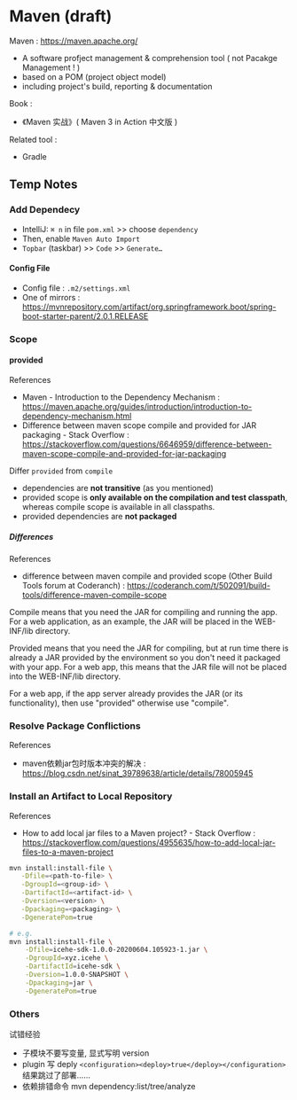 # Maven (draft)

Maven : https://maven.apache.org/

- A software profject management & comprehension tool ( not Pacakge Management ! )
- based on a POM (project object model)
- including project's build, reporting & documentation

Book :

- 《Maven 实战》( Maven 3 in Action 中文版 )

Related tool :

- Gradle

## Temp Notes

### Add Dependecy

- IntelliJ: `⌘ n` in file `pom.xml` >> choose `dependency`
- Then, enable `Maven Auto Import`
- `Topbar` (taskbar) >> `Code` >> `Generate…`

#### Config File

- Config file : `.m2/settings.xml`
- One of mirrors : https://mvnrepository.com/artifact/org.springframework.boot/spring-boot-starter-parent/2.0.1.RELEASE

### Scope

#### provided

References

- Maven - Introduction to the Dependency Mechanism : https://maven.apache.org/guides/introduction/introduction-to-dependency-mechanism.html
- Difference between maven scope compile and provided for JAR packaging - Stack Overflow : https://stackoverflow.com/questions/6646959/difference-between-maven-scope-compile-and-provided-for-jar-packaging

Differ `provided` from `compile`

- dependencies are **not transitive** (as you mentioned)
- provided scope is **only available on the compilation and test classpath**, whereas compile scope is available in all classpaths.
- provided dependencies are **not packaged**

##### Differences

References

- difference between maven compile and provided scope (Other Build Tools forum at Coderanch) : https://coderanch.com/t/502091/build-tools/difference-maven-compile-scope

Compile means that you need the JAR for compiling and running the app. For a web application, as an example, the JAR will be placed in the WEB-INF/lib directory.

Provided means that you need the JAR for compiling, but at run time there is already a JAR provided by the environment so you don't need it packaged with your app. For a web app, this means that the JAR file will not be placed into the WEB-INF/lib directory.

For a web app, if the app server already provides the JAR (or its functionality), then use "provided" otherwise use "compile".

### Resolve Package Conflictions

References

- maven依赖jar包时版本冲突的解决 : https://blog.csdn.net/sinat_39789638/article/details/78005945

### Install an Artifact to Local Repository

References

- How to add local jar files to a Maven project? - Stack Overflow : https://stackoverflow.com/questions/4955635/how-to-add-local-jar-files-to-a-maven-project

```bash
mvn install:install-file \
   -Dfile=<path-to-file> \
   -DgroupId=<group-id> \
   -DartifactId=<artifact-id> \
   -Dversion=<version> \
   -Dpackaging=<packaging> \
   -DgeneratePom=true

# e.g.
mvn install:install-file \
    -Dfile=icehe-sdk-1.0.0-20200604.105923-1.jar \
    -DgroupId=xyz.icehe \
    -DartifactId=icehe-sdk \
    -Dversion=1.0.0-SNAPSHOT \
    -Dpackaging=jar \
    -DgeneratePom=true
```

### Others

试错经验

- 子模块不要写变量, 显式写明 version
- plugin 写 deply `<configuration><deploy>true</deploy></configuration>` 结果跳过了部署……
- 依赖排错命令 mvn dependency:list/tree/analyze
